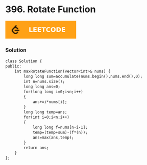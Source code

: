 # 396. Rotate Function

[![Problem Link](../assets/lc.svg)](https://leetcode.com/problems/rotate-function/)

### Solution
```
class Solution {
public:
    int maxRotateFunction(vector<int>& nums) {
        long long sum=accumulate(nums.begin(),nums.end(),0);
        int n=nums.size();
        long long ans=0;
        for(long long i=0;i<n;i++)
        {
            ans+=i*nums[i];
        }
        long long temp=ans;
        for(int i=0;i<n;i++)
        {
            long long f=nums[n-i-1];
            temp=(temp+sum)-(f*(n));
            ans=max(ans,temp);
        }
        return ans;
    }
};


```


